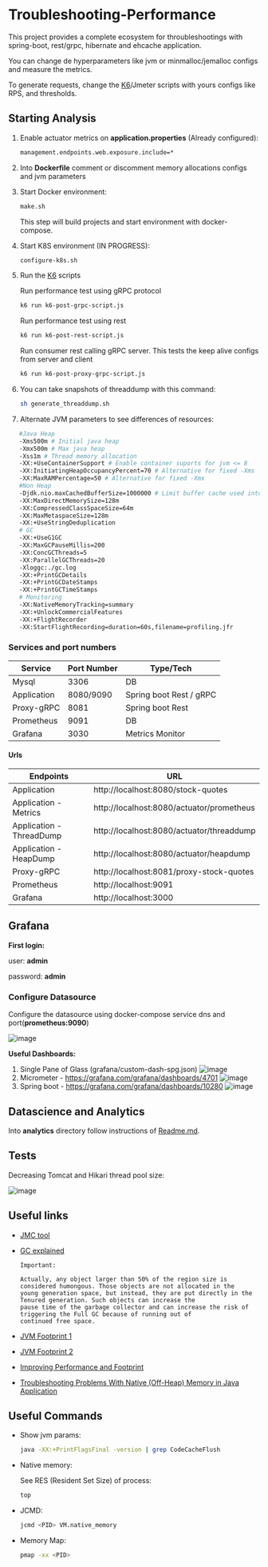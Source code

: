 # Troubleshooting-Performance

This project provides a complete ecosystem for throubleshootings with spring-boot, rest/grpc, hibernate and ehcache application.

You can change de hyperparameters like jvm or minmalloc/jemalloc configs and measure the metrics.

To generate requests, change the [K6](https://k6.io/)/Jmeter scripts with yours configs like RPS, and thresholds.

## Starting Analysis

1. Enable actuator metrics on **application.properties** (Already configured):

   ```sh
   management.endpoints.web.exposure.include=*
   ```

1. Into **Dockerfile** comment or discomment memory allocations configs and jvm parameters

1. Start Docker environment:

   ```sh
   make.sh
   ```

   This step will build projects and start environment with docker-compose.

2. Start K8S environment (IN PROGRESS):

   ```sh
   configure-k8s.sh
   ```

1. Run the [K6](https://k6.io/) scripts

   Run performance test using gRPC protocol

   ```sh
   k6 run k6-post-grpc-script.js
   ```

   Run performance test using rest

   ```sh
   k6 run k6-post-rest-script.js
   ```

   Run consumer rest calling gRPC server. This tests the keep alive configs from server and client

   ```sh
   k6 run k6-post-proxy-grpc-script.js
   ```

1. You can take snapshots of threaddump with this command:

   ```sh
   sh generate_threaddump.sh
   ```

1. Alternate JVM parameters to see differences of resources:

```sh
   #Java Heap
   -Xms500m # Initial java heap
   -Xmx500m # Max java heap
   -Xss1m # Thread memory allocation
   -XX:+UseContainerSupport # Enable container suports for jvm <= 8
   -XX:InitiatingHeapOccupancyPercent=70 # Alternative for fixed -Xms
   -XX:MaxRAMPercentage=50 # Alternative for fixed -Xmx
   #Non Heap
   -Djdk.nio.maxCachedBufferSize=1000000 # Limit buffer cache used into NIO
   -XX:MaxDirectMemorySize=128m
   -XX:CompressedClassSpaceSize=64m
   -XX:MaxMetaspaceSize=128m
   -XX:+UseStringDeduplication
   # GC
   -XX:+UseG1GC
   -XX:MaxGCPauseMillis=200
   -XX:ConcGCThreads=5
   -XX:ParallelGCThreads=20
   -Xloggc:./gc.log
   -XX:+PrintGCDetails
   -XX:+PrintGCDateStamps
   -XX:+PrintGCTimeStamps
   # Monitoring
   -XX:NativeMemoryTracking=summary
   -XX:+UnlockCommercialFeatures
   -XX:+FlightRecorder
   -XX:StartFlightRecording=duration=60s,filename=profiling.jfr
```

### Services and port numbers

| Service     | Port Number | Type/Tech       |
| ----------- | ----------- | --------------- |
| Mysql       | 3306        | DB              |
| Application | 8080/9090   | Spring boot Rest / gRPC     |
| Proxy-gRPC | 8081   | Spring boot Rest     |
| Prometheus  | 9091        | DB              |
| Grafana     | 3030        | Metrics Monitor |

#### Urls

| Endpoints     | URL |
| ----------- | ----------- |
| Application       | http://localhost:8080/stock-quotes |
| Application - Metrics       | http://localhost:8080/actuator/prometheus |
| Application - ThreadDump       | http://localhost:8080/actuator/threaddump |
| Application - HeapDump       | http://localhost:8080/actuator/heapdump |
| Proxy-gRPC       | http://localhost:8081/proxy-stock-quotes |
| Prometheus       | http://localhost:9091 |
| Grafana       | http://localhost:3000 |

## Grafana

**First login:**

   user: **admin**

   password: **admin**

### Configure Datasource

Configure the datasource using docker-compose service dns and port(**prometheus:9090**)

![image](images/grafana-datasource-config.png)

**Useful Dashboards:**

   1. Single Pane of Glass (grafana/custom-dash-spg.json)
![image](images/spg.png)
   2. Micrometer - https://grafana.com/grafana/dashboards/4701
![image](images/dashboard-jvm-micrometer.png)
   3. Spring boot - https://grafana.com/grafana/dashboards/10280
![image](images/dashboard-springboot.png)

## Datascience and Analytics

Into **analytics** directory follow instructions of [Readme.md](https://github.com/ortisan/troubleshooting-performance/tree/main/analytics/README.md).

## Tests

Decreasing Tomcat and Hikari thread pool size:

![image](images/threadpool.png)

## Useful links

- [JMC tool](https://www.oracle.com/webapps/redirect/signon?nexturl=https://download.oracle.com/otn-pub/java/jmc/7.1.2%2B04/a4634525489241b9a9e1aa73d9e118e6/jmc-7.1.2_linux-x64.tar.gz)

- [GC explained](https://sematext.com/blog/java-garbage-collection/)

      Important:

      Actually, any object larger than 50% of the region size is considered humongous. Those objects are not allocated in the
      young generation space, but instead, they are put directly in the Tenured generation. Such objects can increase the
      pause time of the garbage collector and can increase the risk of triggering the Full GC because of running out of
      continued free space.

- [JVM Footprint 1](https://stackoverflow.com/questions/53451103/java-using-much-more-memory-than-heap-size-or-size-correctly-docker-memory-limi/53624438#53624438)

- [JVM Footprint 2](https://www.youtube.com/watch?v=c755fFv1Rnk)

- [Improving Performance and Footprint](https://medium.com/@jean_sossmeier/spring-boot-jvm-1eea422be930)

- [Troubleshooting Problems With Native (Off-Heap) Memory in Java Application](https://dzone.com/articles/troubleshooting-problems-with-native-off-heap-memo)


## Useful Commands

- Show jvm params:

   ```sh
   java -XX:+PrintFlagsFinal -version | grep CodeCacheFlush
   ```

- Native memory:

   See RES (Resident Set Size) of process:

   ```sh
   top
   ```

- JCMD:

   ```sh
   jcmd <PID> VM.native_memory
   ```

- Memory Map:

   ```sh
   pmap -xx <PID>
   ```
